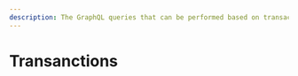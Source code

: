 ```yaml
---
description: The GraphQL queries that can be performed based on transactions.
---
```


# Transanctions

